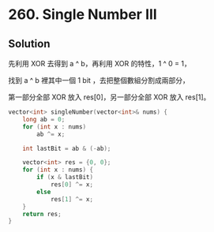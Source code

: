 # 260. Single Number III

## Solution

先利用 XOR 去得到 a ^ b，再利用 XOR 的特性，1 ^ 0 = 1，

找到 a ^ b 裡其中一個 1 bit ，去把整個數組分割成兩部分，

第一部分全部 XOR 放入 res[0]，另一部分全部 XOR 放入 res[1]。


```cpp
vector<int> singleNumber(vector<int>& nums) {
    long ab = 0;
    for (int x : nums)
        ab ^= x;

    int lastBit = ab & (-ab);

    vector<int> res = {0, 0};
    for (int x : nums) {
        if (x & lastBit)
            res[0] ^= x;
        else
            res[1] ^= x;
    }
    return res;
}
```
